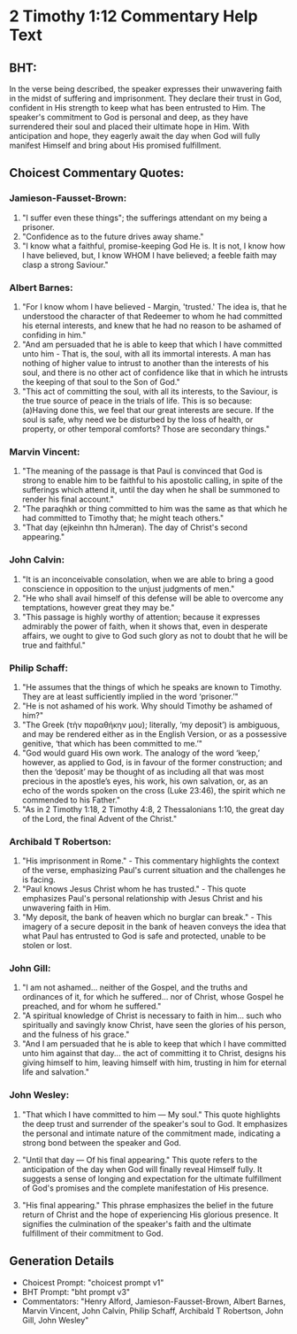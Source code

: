 # 2 Timothy 1:12 Commentary Help Text

## BHT:
In the verse being described, the speaker expresses their unwavering faith in the midst of suffering and imprisonment. They declare their trust in God, confident in His strength to keep what has been entrusted to Him. The speaker's commitment to God is personal and deep, as they have surrendered their soul and placed their ultimate hope in Him. With anticipation and hope, they eagerly await the day when God will fully manifest Himself and bring about His promised fulfillment.

## Choicest Commentary Quotes:
### Jamieson-Fausset-Brown:
1. "I suffer even these things"; the sufferings attendant on my being a prisoner.
2. "Confidence as to the future drives away shame."
3. "I know what a faithful, promise-keeping God He is. It is not, I know how I have believed, but, I know WHOM I have believed; a feeble faith may clasp a strong Saviour."

### Albert Barnes:
1. "For I know whom I have believed - Margin, 'trusted.' The idea is, that he understood the character of that Redeemer to whom he had committed his eternal interests, and knew that he had no reason to be ashamed of confiding in him."
2. "And am persuaded that he is able to keep that which I have committed unto him - That is, the soul, with all its immortal interests. A man has nothing of higher value to intrust to another than the interests of his soul, and there is no other act of confidence like that in which he intrusts the keeping of that soul to the Son of God."
3. "This act of committing the soul, with all its interests, to the Saviour, is the true source of peace in the trials of life. This is so because: (a)Having done this, we feel that our great interests are secure. If the soul is safe, why need we be disturbed by the loss of health, or property, or other temporal comforts? Those are secondary things."

### Marvin Vincent:
1. "The meaning of the passage is that Paul is convinced that God is strong to enable him to be faithful to his apostolic calling, in spite of the sufferings which attend it, until the day when he shall be summoned to render his final account."
2. "The paraqhkh or thing committed to him was the same as that which he had committed to Timothy that; he might teach others."
3. "That day (ejkeinhn thn hJmeran). The day of Christ's second appearing."

### John Calvin:
1. "It is an inconceivable consolation, when we are able to bring a good conscience in opposition to the unjust judgments of men."
2. "He who shall avail himself of this defense will be able to overcome any temptations, however great they may be."
3. "This passage is highly worthy of attention; because it expresses admirably the power of faith, when it shows that, even in desperate affairs, we ought to give to God such glory as not to doubt that he will be true and faithful."

### Philip Schaff:
1. "He assumes that the things of which he speaks are known to Timothy. They are at least sufficiently implied in the word ‘prisoner.’"
2. "He is not ashamed of his work. Why should Timothy be ashamed of him?"
3. "The Greek (τὴν παραθήκην μου); literally, ‘my deposit’) is ambiguous, and may be rendered either as in the English Version, or as a possessive genitive, ‘that which has been committed to me.’"
4. "God would guard His own work. The analogy of the word ‘keep,’ however, as applied to God, is in favour of the former construction; and then the ‘deposit’ may be thought of as including all that was most precious in the apostle’s eyes, his work, his own salvation, or, as an echo of the words spoken on the cross (Luke 23:46), the spirit which ne commended to his Father."
5. "As in 2 Timothy 1:18, 2 Timothy 4:8, 2 Thessalonians 1:10, the great day of the Lord, the final Advent of the Christ."

### Archibald T Robertson:
1. "His imprisonment in Rome." - This commentary highlights the context of the verse, emphasizing Paul's current situation and the challenges he is facing.
2. "Paul knows Jesus Christ whom he has trusted." - This quote emphasizes Paul's personal relationship with Jesus Christ and his unwavering faith in Him.
3. "My deposit, the bank of heaven which no burglar can break." - This imagery of a secure deposit in the bank of heaven conveys the idea that what Paul has entrusted to God is safe and protected, unable to be stolen or lost.

### John Gill:
1. "I am not ashamed... neither of the Gospel, and the truths and ordinances of it, for which he suffered... nor of Christ, whose Gospel he preached, and for whom he suffered." 
2. "A spiritual knowledge of Christ is necessary to faith in him... such who spiritually and savingly know Christ, have seen the glories of his person, and the fulness of his grace."
3. "And I am persuaded that he is able to keep that which I have committed unto him against that day... the act of committing it to Christ, designs his giving himself to him, leaving himself with him, trusting in him for eternal life and salvation."

### John Wesley:
1. "That which I have committed to him — My soul." This quote highlights the deep trust and surrender of the speaker's soul to God. It emphasizes the personal and intimate nature of the commitment made, indicating a strong bond between the speaker and God.

2. "Until that day — Of his final appearing." This quote refers to the anticipation of the day when God will finally reveal Himself fully. It suggests a sense of longing and expectation for the ultimate fulfillment of God's promises and the complete manifestation of His presence.

3. "His final appearing." This phrase emphasizes the belief in the future return of Christ and the hope of experiencing His glorious presence. It signifies the culmination of the speaker's faith and the ultimate fulfillment of their commitment to God.


## Generation Details
- Choicest Prompt: "choicest prompt v1"
- BHT Prompt: "bht prompt v3"
- Commentators: "Henry Alford, Jamieson-Fausset-Brown, Albert Barnes, Marvin Vincent, John Calvin, Philip Schaff, Archibald T Robertson, John Gill, John Wesley"
